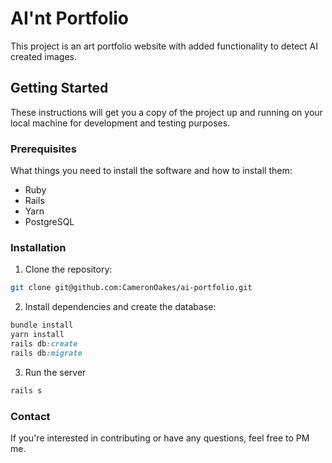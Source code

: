 # AI'nt Portfolio

This project is an art portfolio website with added functionality to detect AI created images.

## Getting Started

These instructions will get you a copy of the project up and running on your local machine for development and testing purposes.

### Prerequisites

What things you need to install the software and how to install them:

- Ruby
- Rails
- Yarn
- PostgreSQL

### Installation

1. Clone the repository:
```bash
git clone git@github.com:CameronOakes/ai-portfolio.git
```

2. Install dependencies and create the database:
```ruby
bundle install
yarn install
rails db:create
rails db:migrate
```

3. Run the server
```ruby
rails s
```

### Contact
If you're interested in contributing or have any questions, feel free to PM me.
